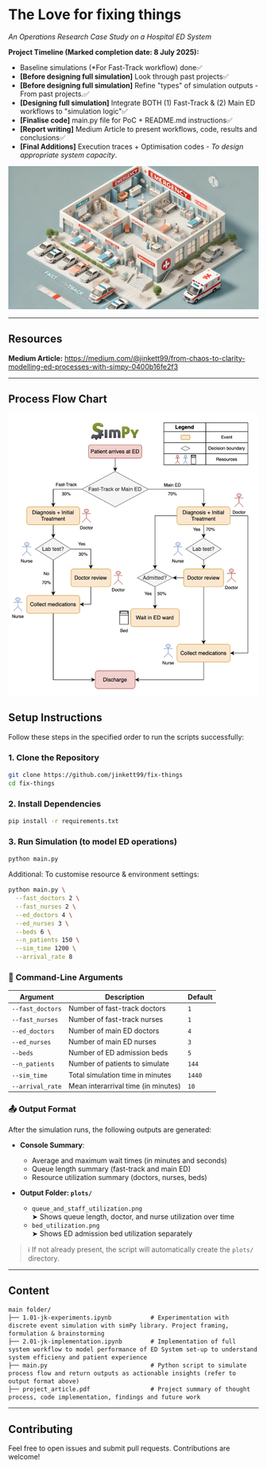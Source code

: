 # The Love for fixing things
*An Operations Research Case Study on a Hospital ED System*

**Project Timeline (Marked completion date: 8 July 2025):**
- Baseline simulations (*For Fast-Track workflow) done✅
- **[Before designing full simulation]** Look through past projects✅
- **[Before designing full simulation]** Refine "types" of simulation outputs - From past projects.✅
- **[Designing full simulation]** Integrate BOTH (1) Fast-Track & (2) Main ED workflows to "simulation logic"✅
- **[Finalise code]** main.py file for PoC + README.md instructions✅
- **[Report writing]** Medium Article to present workflows, code, results and conclusions✅
- **[Final Additions]** Execution traces + Optimisation codes - *To design appropriate system capacity*. 

![Image](images/ED.png)

---
## **Resources**
**Medium Article:** https://medium.com/@jinkett99/from-chaos-to-clarity-modelling-ed-processes-with-simpy-0400b16fe2f3

---

## **Process Flow Chart**
![Image](images/simPy_processflow.png)

## **Setup Instructions**  

Follow these steps in the specified order to run the scripts successfully:

### **1. Clone the Repository**  
```bash
git clone https://github.com/jinkett99/fix-things
cd fix-things
```

### **2. Install Dependencies**  
```bash
pip install -r requirements.txt
```

### **3. Run Simulation (to model ED operations)**
```bash
python main.py
```
Additional: To customise resource & environment settings:
```bash
python main.py \
  --fast_doctors 2 \
  --fast_nurses 2 \
  --ed_doctors 4 \
  --ed_nurses 3 \
  --beds 6 \
  --n_patients 150 \
  --sim_time 1200 \
  --arrival_rate 8
```

### 🔧 **Command-Line Arguments**
| Argument         | Description                         | Default |
| ---------------- | ----------------------------------- | ------- |
| `--fast_doctors` | Number of fast-track doctors        | `1`     |
| `--fast_nurses`  | Number of fast-track nurses         | `1`     |
| `--ed_doctors`   | Number of main ED doctors           | `4`     |
| `--ed_nurses`    | Number of main ED nurses            | `3`     |
| `--beds`         | Number of ED admission beds         | `5`     |
| `--n_patients`   | Number of patients to simulate      | `144`   |
| `--sim_time`     | Total simulation time in minutes    | `1440`  |
| `--arrival_rate` | Mean interarrival time (in minutes) | `10`    |

### 📤 **Output Format**
After the simulation runs, the following outputs are generated:

- **Console Summary**:
  - Average and maximum wait times (in minutes and seconds)
  - Queue length summary (fast-track and main ED)
  - Resource utilization summary (doctors, nurses, beds)

- **Output Folder: `plots/`**
  - `queue_and_staff_utilization.png`  
    ➤ Shows queue length, doctor, and nurse utilization over time
  - `bed_utilization.png`  
    ➤ Shows ED admission bed utilization separately

> ℹ️ If not already present, the script will automatically create the `plots/` directory.

---

## **Content**
```
main folder/
├── 1.01-jk-experiments.ipynb           # Experimentation with discrete event simulation with simPy library. Project framing, formulation & brainstorming
├── 2.01-jk-implementation.ipynb        # Implementation of full system workflow to model performance of ED System set-up to understand system efficieny and patient experience
├── main.py                             # Python script to simulate process flow and return outputs as actionable insights (refer to output format above)
├── project_article.pdf                 # Project summary of thought process, code implementation, findings and future work
```

---

## **Contributing**  
Feel free to open issues and submit pull requests. Contributions are welcome!
